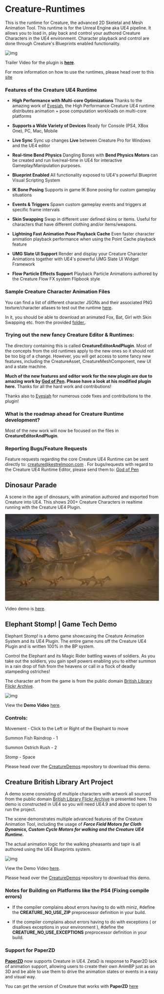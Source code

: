 # Creature-Runtimes

This is the runtime for Creature, the advanced 2D Skeletal and Mesh Animation Tool. This runtime is for the Unreal Engine aka UE4 pipeline. It allows you to load in, play back and control your authored Creature Characters in the UE4 environment. Character playback and control are done through Creature's Blueprints enabled functionality.

![img](https://raw.githubusercontent.com/kestrelm/Creature_UE4/master/plugin_banner.png)

Trailer Video for the plugin is [**here**](https://youtu.be/S01sZY8mTz4).

For more information on how to use the runtimes, please head over to this [site](http://www.kestrelmoon.com/creaturedocs/Game_Engine_Runtimes_And_Integration/Unreal_Engine_C++_Runtimes.html)

### Features of the Creature UE4 Runtime

- **High Performance with Multi-core Optimizations** Thanks to the amazing work of [Eyesiah](https://github.com/Eyesiah), the High Performance Creature UE4 runtime distributes animation + pose computation workloads on multi-core platforms

- **Supports a Wide Variety of Devices** Ready for Console (PS4, XBox One), PC, Mac, Mobile

- **Live Sync** Sync up changes **Live** between Creature Pro for Windows and the UE4 editor

- **Real-time Bend Physics** Dangling Bones with **Bend Physics Motors** can be created and run live/real-time in UE4 for interactive Gameplay/Manipulation purposes. 

- **Blueprint Enabled** All functionality exposed to UE4's powerful Blueprint Visual Scripting System

- **IK Bone Posing** Supports in game IK Bone posing for custom gameplay situations

- **Events & Triggers** Spawn custom gameplay events and triggers at specific frame intervals

- **Skin Swapping** Swap in different user defined skins or items. Useful for characters that have different clothing and/or items/weapons.

- **Lightning Fast Animation Pose Playback Cache** Even faster character animation playback performance when using the Point Cache playback feature

- **UMG Slate UI Support** Render and display your Creature Character Animations together with UE4's powerful UMG Slate UI Widget Framework

- **Flow Particle Effects Support** Playback Particle Animations authored by the Creature Flow FX system Flipbook style

### Sample Creature Character Animation Files

You can find a list of different character JSONs and their associated PNG texture/character atlases to test out the runtime [here](https://github.com/kestrelm/Creature_UE4/tree/master/CharacterSamples).

 In it, you should be able to download an animated Fox, Bat, Girl with Skin Swapping etc. from the provided [folder.](https://github.com/kestrelm/Creature_UE4/tree/master/CharacterSamples).
 

### Trying out the new fancy Creature Editor & Runtimes:
The directory containing this is called **CreatureEditorAndPlugin**. Most of the concepts from the old runtimes apply to the new ones so it should not be too big of a change. However, you will get access to some fancy new features, including the CreatureAsset, CreatureMeshComponent, new UI and a state machine.

**Much of the new features and editor work for the new plugin are due to amazing work by [God of Pen](https://github.com/ldl19691031/CreatureUE4PluginWithEditor). Please have a look at his modified plugin here.** Thanks for all the hard work and contributions!

Thanks also to [Eyesiah](https://github.com/Eyesiah) for numerous code fixes and contributions to the plugin!

### What is the roadmap ahead for Creature Runtime development?
Most of the new work will now be focused on the files in **CreatureEditorAndPlugin**. 

### Reporting Bugs/Feature Requests
Feature requests regarding the core Creature UE4 Runtime can be sent directly to: creature@kestrelmoon.com . For bugs/requests with regard to the Creature UE4 Runtime Editor, please send them to:  [God of Pen](https://github.com/ldl19691031/CreatureUE4PluginWithEditor)

## Dinosaur Parade
A scene in the age of dinosaurs, with animation authored and exported from Creature into UE4. This shows 200+ Creature Characters in realtime running with the Creature UE4 Plugin.

![img](https://raw.githubusercontent.com/kestrelm/Creature_UE4/master/plugin_banner2.png)

Video demo is [here](https://youtu.be/HWdnUODioko).

## Elephant Stomp! | Game Tech Demo
Elephant Stomp! is a demo game showcasing the Creature Animation System and its UE4 Plugin. The entire game runs off the Creature UE4 Plugin and is written 100% in the BP system.

Control the Elephant and its Magic Rider battling waves of soldiers. As you take out the soldiers, you gain spell powers enabling you to either summon in a rain drop of fish from the heavens or call in a flock of deadly stampeding ostriches!

The character art from the game is from the public domain [British Library Flickr Archive](https://www.flickr.com/photos/britishlibrary/albums).

![img](https://raw.githubusercontent.com/kestrelm/CreatureDemos/master/stomp.png)

View the **Demo Video** [here](https://youtu.be/KbKBJdJn7bA).

### Controls:
Movement - Click to the Left or Right of the Elephant to move

Summon Fish Raindrop - 1

Summon Ostrich Rush - 2

Stomp - Space


Please head over the [CreatureDemos](https://github.com/kestrelm/CreatureDemos) repository to download this demo.


## Creature British Library Art Project
A demo scene consisting of multiple characters with artwork all sourced from the public domain [British Library Flickr Archive](https://www.flickr.com/photos/britishlibrary/albums) is presented here. This demo is constructed in UE4 so you will need UE4.9 and above to open to run the project.

The scene demonstrates multiple advanced features of the Creature Animation Tool, including the usage of ***Force Field Motors for Cloth Dynamics, Custom Cycle Motors for walking and the Creature UE4 Runtime.***

The actual animation logic for the walking pheasants and tapir is all authored using the UE4 Blueprints system.

![img](https://raw.githubusercontent.com/kestrelm/CreatureDemos/master/BL.png)

View the Demo Video [here](https://youtu.be/MQK1mVSXaAk).

Please head over the [CreatureDemos](https://github.com/kestrelm/CreatureDemos) repository to download this demo.


### Notes for Building on Platforms like the PS4 (Fixing compile errors)

- If the compiler complains about errors having to do with miniz, #define the **CREATURE_NO_USE_ZIP** preprocessor definition in your build.

- If the compiler complains about errors having to do with exceptions ( or disallows exceptions in your environment ), #define the **CREATURE_NO_USE_EXCEPTIONS** preprocessor definition in your build.


### Support for PaperZD

[**PaperZD**](https://www.unrealengine.com/marketplace/paperzd) now supports Creature in UE4. ZetaD is response to Paper2D lack of animation support, allowing users to create their own AnimBP just as on 3D and be able to use them to drive the animation states or events in a easy and visual way.

You can get the version of Creature that works with **PaperZD** [here](https://github.com/heavybullets/CreatureForPaperZD)
